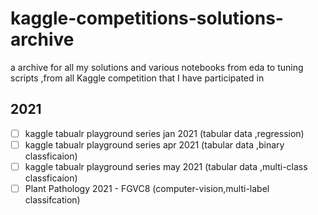 # kaggle-competitions-solutions-archive
a archive for all my solutions and various notebooks from eda to tuning scripts ,from all Kaggle competition that I have participated in

## 2021
- [ ] kaggle tabualr playground series jan 2021 (tabular data ,regression)
- [ ] kaggle tabualr playground series apr 2021 (tabular data ,binary classficaion)
- [ ] kaggle tabualr playground series may 2021 (tabular data ,multi-class classficaion)
- [ ] Plant Pathology 2021 - FGVC8 (computer-vision,multi-label classifcation)
